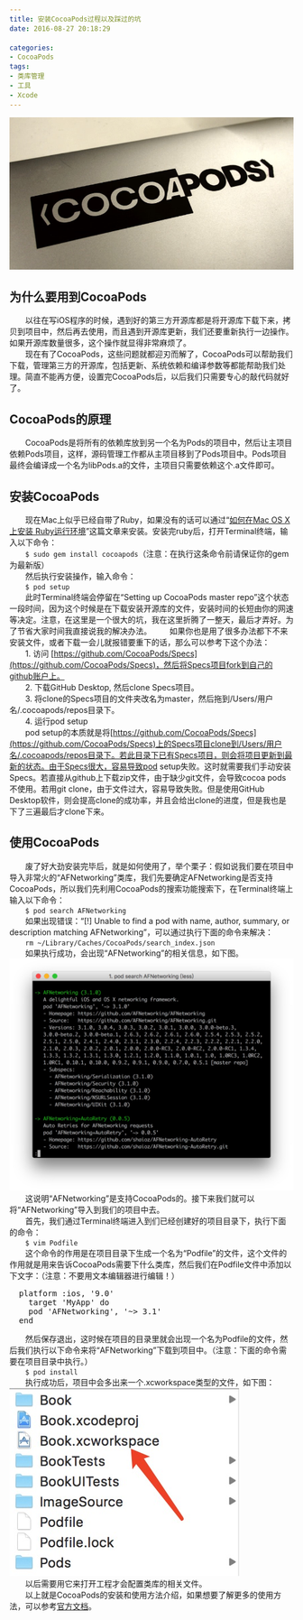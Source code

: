 ```yaml
---
title: 安装CocoaPods过程以及踩过的坑
date: 2016-08-27 20:18:29

categories:
- CocoaPods
tags:
- 类库管理
- 工具
- Xcode
---
```

![cocoaPods logo](https://raw.githubusercontent.com/ChiRenhua/Resource/master/WebImage/安装CocoaPods过程以及踩过的坑/cocoapods-stickers.jpg)  
## 为什么要用到CocoaPods
&emsp;&emsp;以往在写iOS程序的时候，遇到好的第三方开源库都是将开源库下载下来，拷贝到项目中，然后再去使用，而且遇到开源库更新，我们还要重新执行一边操作。如果开源库数量很多，这个操作就显得非常麻烦了。  
&emsp;&emsp;现在有了CocoaPods，这些问题就都迎刃而解了，CocoaPods可以帮助我们下载，管理第三方的开源库，包括更新、系统依赖和编译参数等都能帮助我们处理。简直不能再方便，设置完CocoaPods后，以后我们只需要专心的敲代码就好了。  
<!-- more -->
## CocoaPods的原理
&emsp;&emsp;CocoaPods是将所有的依赖库放到另一个名为Pods的项目中，然后让主项目依赖Pods项目，这样，源码管理工作都从主项目移到了Pods项目中。Pods项目最终会编译成一个名为libPods.a的文件，主项目只需要依赖这个.a文件即可。
## 安装CocoaPods
&emsp;&emsp;现在Mac上似乎已经自带了Ruby，如果没有的话可以通过“[如何在Mac OS X上安装 Ruby运行环境](http://www.cnblogs.com/daguo/p/4097263.html)”这篇文章来安装。安装完ruby后，打开Terminal终端，输入以下命令：  
&emsp;&emsp;``$ sudo gem install cocoapods``（注意：在执行这条命令前请保证你的gem为最新版）  
&emsp;&emsp;然后执行安装操作，输入命令：  
&emsp;&emsp;``$ pod setup``  
&emsp;&emsp;此时Terminal终端会停留在“Setting up CocoaPods master repo”这个状态一段时间，因为这个时候是在下载安装开源库的文件，安装时间的长短由你的网速等决定。注意，在这里是一个很大的坑，我在这里折腾了一整天，最后才弄好。为了节省大家时间我直接说我的解决办法。
&emsp;&emsp;如果你也是用了很多办法都下不来安装文件，或者下载一会儿就报错要重下的话，那么可以参考下这个办法：  
&emsp;&emsp;1. 访问 [https://github.com/CocoaPods/Specs](https://github.com/CocoaPods/Specs)，然后将Specs项目fork到自己的github账户上。  
&emsp;&emsp;2. 下载GitHub Desktop, 然后clone Specs项目。  
&emsp;&emsp;3. 将clone的Specs项目的文件夹改名为master，然后拖到/Users/用户名/.cocoapods/repos目录下。  
&emsp;&emsp;4. 运行pod setup  
&emsp;&emsp;pod setup的本质就是将[https://github.com/CocoaPods/Specs](https://github.com/CocoaPods/Specs)上的Specs项目clone到/Users/用户名/.cocoapods/repos目录下。若此目录下已有Specs项目，则会将项目更新到最新的状态。由于Specs很大，容易导致pod setup失败。这时就需要我们手动安装Specs。若直接从github上下载zip文件，由于缺少git文件，会导致cocoa pods不使用。若用git clone，由于文件过大，容易导致失败。但是使用GitHub Desktop软件，则会提高clone的成功率，并且会给出clone的进度，但是我也是下了三遍最后才clone下来。
## 使用CocoaPods
&emsp;&emsp;废了好大劲安装完毕后，就是如何使用了，举个栗子：假如说我们要在项目中导入非常火的“AFNetworking”类库，我们先要确定AFNetworking是否支持CocoaPods，所以我们先利用CocoaPods的搜索功能搜索下，在Terminal终端上输入以下命令：  
&emsp;&emsp;``$ pod search AFNetworking``  
&emsp;&emsp;如果出现错误：“[!] Unable to find a pod with name, author, summary, or description matching AFNetworking”，可以通过执行下面的命令来解决：  
&emsp;&emsp;``rm ~/Library/Caches/CocoaPods/search_index.json``  
&emsp;&emsp;如果执行成功，会出现“AFNetworking”的相关信息，如下图。  
![searchResult](https://raw.githubusercontent.com/ChiRenhua/Resource/master/WebImage/安装CocoaPods过程以及踩过的坑/searchResult.png)
&emsp;&emsp;这说明“AFNetworking”是支持CocoaPods的。接下来我们就可以将“AFNetworking”导入到我们的项目中去。  
&emsp;&emsp;首先，我们通过Terminal终端进入到们已经创建好的项目目录下，执行下面的命令：  
&emsp;&emsp;``$ vim Podfile``  
&emsp;&emsp;这个命令的作用是在项目目录下生成一个名为“Podfile”的文件，这个文件的作用就是用来告诉CocoaPods需要下什么类库，然后我们在Podfile文件中添加以下文字：（注意：不要用文本编辑器进行编辑！）  
<pre>&emsp;&emsp;platform :ios, '9.0'  
&emsp;&emsp;&emsp;&emsp;target 'MyApp' do  
&emsp;&emsp;&emsp;&emsp;pod 'AFNetworking', '~> 3.1'  
&emsp;&emsp;end</pre>  
&emsp;&emsp;然后保存退出，这时候在项目的目录里就会出现一个名为Podfile的文件，然后我们执行以下命令来将“AFNetworking”下载到项目中。（注意：下面的命令需要在项目目录中执行。）  
&emsp;&emsp;``$ pod install``  
&emsp;&emsp;执行成功后，项目中会多出来一个.xcworkspace类型的文件，如下图：  
![project](https://raw.githubusercontent.com/ChiRenhua/Resource/master/WebImage/安装CocoaPods过程以及踩过的坑/project.png)  
&emsp;&emsp;以后需要用它来打开工程才会配置类库的相关文件。  
&emsp;&emsp;以上就是CocoaPods的安装和使用方法介绍，如果想要了解更多的使用方法，可以参考[官方文档](https://github.com/CocoaPods/CocoaPods/wiki)。
